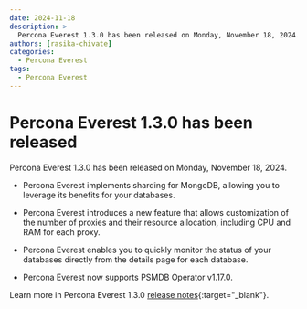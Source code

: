 ```yaml
---
date: 2024-11-18
description: >
  Percona Everest 1.3.0 has been released on Monday, November 18, 2024.
authors: [rasika-chivate]
categories:
  - Percona Everest
tags:
  - Percona Everest
---
```


# Percona Everest 1.3.0 has been released

<!-- more -->

Percona Everest 1.3.0 has been released on Monday, November 18, 2024. 

- Percona Everest implements sharding for MongoDB, allowing you to leverage its benefits for your databases.

- Percona Everest introduces a new feature that allows customization of the number of proxies and their resource allocation, including CPU and RAM for each proxy.

- Percona Everest enables you to quickly monitor the status of your databases directly from the details page for each database.

- Percona Everest now supports PSMDB Operator v1.17.0.

Learn more in Percona Everest 1.3.0 [release notes](https://docs.percona.com/everest/release-notes/Percona-Everest-1.3.0-%282024-11-18%29.html){:target="_blank"}.


